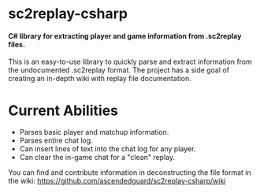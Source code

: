 sc2replay-csharp
================
#### C# library for extracting player and game information from .sc2replay files. ####

This is an easy-to-use library to quickly parse and extract information from the undocumented .sc2replay format. The project has a side goal of creating an in-depth wiki with replay file documentation.

Current Abilities
================
* Parses basic player and matchup information.
* Parses entire chat log.
* Can insert lines of text into the chat log for any player.
* Can clear the in-game chat for a "clean" replay.

You can find and contribute information in deconstructing the file format in the wiki: <https://github.com/ascendedguard/sc2replay-csharp/wiki>